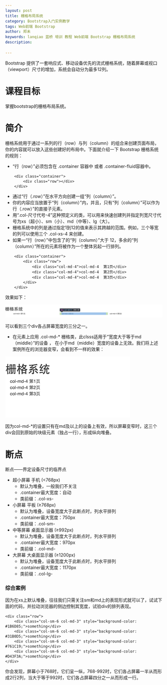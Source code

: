 ```yaml
---
layout: post
title: 栅格布局系统
category: Bootstrap入门实例教学
tags: Web前端 Bootstrap 
author: 郑未
keywords: lanqiao 蓝桥 培训 教程 Web前端 Bootstrap 栅格布局系统
description:

---
```


Bootstrap 提供了一套响应式、移动设备优先的流式栅格系统，随着屏幕或视口（viewport）尺寸的增加，系统会自动分为最多12列。

# 课程目标
掌握bootstrap的栅格布局系统。

# 简介

栅格系统用于通过一系列的行（row）与列（column）的组合来创建页面布局，你的内容就可以放入这些创建好的布局中。下面就介绍一下 Bootstrap 栅格系统的规则：

- “行（row）”必须包含在 .container 容器中 或者 .container-fluid容器中。

```
	<div class="container">
		<div class="row"></div>
	</div>
```

- 通过“行（.row）”在水平方向创建一组“列（column）”。
- 你的内容应当放置于“列（column）”内，并且，只有“列（column）”可以作为行（.row）”的直接子元素。
- 用“.col-尺寸代号-4”这种预定义的类，可以用来快速创建列并指定列宽尺寸代号为xs（超小）、sm（小）、md（中等）、lg（大）。
- 栅格系统中的列是通过指定1到12的值来表示其跨越的范围。例如，三个等宽的列可以使用三个 .col-xs-4 来创建。
- 如果一“行（row）”中包含了的“列（column）”大于 12，多余的“列（column）”所在的元素将被作为一个整体另起一行排列。

```
	<div class="container">
		<div class="row">
			<div class="col-md-4">col-md-4  第1页</div>
			<div class="col-md-4">col-md-4  第2页</div>
			<div class="col-md-4">col-md-4  第3页</div>
		</div>
	</div>
```

效果如下：

![image](/public/img/h5/grid-md-4.png)

可以看到三个div各占屏幕宽度的三分之一。

- 在元素上应用 .col-md-* 栅格类，此clsss适用于“宽度大于等于md（middle）”的设备 ， 在小于md（middle）宽度的设备上无效。我们将上述案例所在的浏览器变窄，会看到不一样的效果：

![image](/public/img/h5/grid-md-4-sm.png)

因为col-md-*的设置只有在md及以上的设备上有效，所以屏幕变窄时，这三个div会回到原始的块级元素（独占一行），形成纵向堆叠。

# 断点
断点——界定设备尺寸的临界点

- 超小屏幕 手机 (<768px)
  - 默认为堆叠，一般我们不关注
  - .container最大宽度：自动
  - 类前缀：.col-xs-
- 小屏幕 平板 (≥768px)
  - 默认为堆叠，设备宽度大于此断点时，列水平排列
  - .container最大宽度：750px
  - 类前缀：.col-sm-
- 中等屏幕 桌面显示器 (≥992px)	
  - 默认为堆叠，设备宽度大于此断点时，列水平排列
  - .container最大宽度：970px
  - 类前缀：.col-md-
- 大屏幕 大桌面显示器 (≥1200px)
  - 默认为堆叠，设备宽度大于此断点时，列水平排列
  - .container最大宽度：1170px
  - 类前缀：.col-lg-

### 综合案例
因为在xs上默认堆叠，往往我们只需关注sm和md上的表现形式就可以了，试试下面的代码，并拉动浏览器的侧边控制其宽度，试验div的排列表现。

```
<div class="row">
	<div class="col-sm-6 col-md-3" style="background-color: #1B6D85;">something</div>
	<div class="col-sm-6 col-md-3" style="background-color: #31B0D5;">something</div>
	<div class="col-sm-6 col-md-3" style="background-color: #761C19;">something</div>
	<div class="col-sm-6 col-md-3" style="background-color: #D43F3A;">something</div>
</div>
```

你会发现，屏幕小于768时，它们呈一纵，768-992时，它们各占屏幕一半从而形成2行2列，当大于等于992时，它们各占屏幕四分之一从而形成一行。
